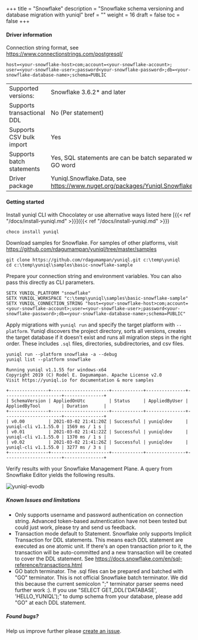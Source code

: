 +++
title = "Snowflake"
description = "Snowflake schema versioning and database migration with yuniql"
bref = ""
weight = 16
draft = false
toc = false
+++

#### Driver information

Connection string format, see https://www.connectionstrings.com/postgresql/
```shell
host=<your-snowflake-host>com;account=<your-snowflake-account>;
user=<your-snowflake-user>;password<your-snowflake-password>;db=<your-snowflake-database-name>;schema=PUBLIC
```
|||
|---|---|
|Supported versions: |Snowflake 3.6.2* and later|
|Supports transactional DDL| No (Per statement)|
|Supports CSV bulk import|Yes|
|Supports batch statements|Yes, SQL statements are can be batch separated with GO word|
|Driver package|Yuniql.Snowflake.Data, see https://www.nuget.org/packages/Yuniql.Snowflake.Data|

#### Getting started

Install yuniql CLI with Chocolatey or use alternative ways listed here  [{{< ref "/docs/install-yuniql.md" >}}]({{< ref "/docs/install-yuniql.md" >}})

```shell
choco install yuniql
```

Download samples for Snowflake. For samples of other platforms, visit https://github.com/rdagumampan/yuniql/tree/master/samples

```shell
git clone https://github.com/rdagumampan/yuniql.git c:\temp\yuniql
cd c:\temp\yuniql\samples\basic-snowflake-sample
```

Prepare your connection string and environment variables. You can also pass this directly as CLI parameters.

```shell
SETX YUNIQL_PLATFORM "snowflake"
SETX YUNIQL_WORKSPACE "c:\temp\yuniql\samples\basic-snowflake-sample"
SETX YUNIQL_CONNECTION_STRING "host=<your-snowflake-host>com;account=<your-snowflake-account>;user=<your-snowflake-user>;password<your-snowflake-password>;db=<your-snowflake-database-name>;schema=PUBLIC"
```

Apply migrations with `yuniql run` and specify the target platform with `--platform`. Yuniql discovers the project directory, sorts all versions, creates the target database if it doesn't exist and runs all migration steps in the right order. These includes `.sql` files, directories, subdirectories, and csv files.

```shell
yuniql run --platform snowflake -a --debug
yuniql list --platform snowflake

Running yuniql v1.1.55 for windows-x64
Copyright 2019 (C) Rodel E. Dagumampan. Apache License v2.0
Visit https://yuniql.io for documentation & more samples

+---------------+----------------------+------------+---------------+----------------------+---------------+
| SchemaVersion | AppliedOnUtc         | Status     | AppliedByUser | AppliedByTool        | Duration      |
+---------------+----------------------+------------+---------------+----------------------+---------------+
| v0.00         | 2021-03-02 21:41:20Z | Successful | yuniqldev     | yuniql-cli v1.1.55.0 | 1569 ms / 1 s |
| v0.01         | 2021-03-02 21:41:22Z | Successful | yuniqldev     | yuniql-cli v1.1.55.0 | 1370 ms / 1 s |
| v0.02         | 2021-03-02 21:41:26Z | Successful | yuniqldev     | yuniql-cli v1.1.55.0 | 3277 ms / 3 s |
+---------------+----------------------+------------+---------------+----------------------+---------------+
```

Verify results with your Snowflake Management Plane. A query from Snowflake Editor yields the following results.

![yuniql-evodb](/images/get-started-snowflake-01.png)

##### Known Issues and limitations

- Only supports username and password authentication on connection string. Advanced token-based autnentication have not been tested but could just work, please try and send us feedback.
- Transaction mode default to Statement. Snowflake only supports Implicit Transaction for DDL statements. This means each DDL statement are executed as one atomic unit. If there's an open transaction prior to it, the transaction will be auto-committed and a new transaction will be created to cover the DDL statement. See https://docs.snowflake.com/en/sql-reference/transactions.html
- GO batch terminator. The .sql files can be prepared and batched with "GO" terminator. This is not official Snowflake batch terminator. We did this because the current semicolon ";" terminator parser seems need further work :). If you use "SELECT GET_DDL('DATABASE', 'HELLO_YUNIQL');" to dump schema from your database, please add "GO" at each DDL statement.

##### Found bugs?

Help us improve further please [create an issue](https://github.com/rdagumampan/yuniql/issues/new).
